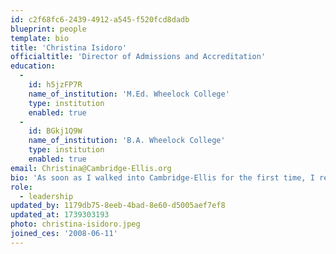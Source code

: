 ```yaml
---
id: c2f68fc6-2439-4912-a545-f520fcd8dadb
blueprint: people
template: bio
title: 'Christina Isidoro'
officialtitle: 'Director of Admissions and Accreditation'
education:
  -
    id: h5jzFP7R
    name_of_institution: 'M.Ed. Wheelock College'
    type: institution
    enabled: true
  -
    id: BGkj1Q9W
    name_of_institution: 'B.A. Wheelock College'
    type: institution
    enabled: true
email: Christina@Cambridge-Ellis.org
bio: 'As soon as I walked into Cambridge-Ellis for the first time, I realized this was a very special place. I began working at CES the Summer of 2008 as a toddler teacher and never looked back! I have taught in many CES classrooms over the years, and I’ve had the wonderful privilege of providing all four of my children the opportunity to grow here as well. I just had to share this experience with the wider community, and as the Associate Director of Admissions, I get to do exactly that! My family is very important to me, so when I’m not at CES I soak up every moment with my husband and four children.'
role:
  - leadership
updated_by: 1179db75-8eeb-4bad-8e60-d5005aef7ef8
updated_at: 1739303193
photo: christina-isidoro.jpeg
joined_ces: '2008-06-11'
---
```

